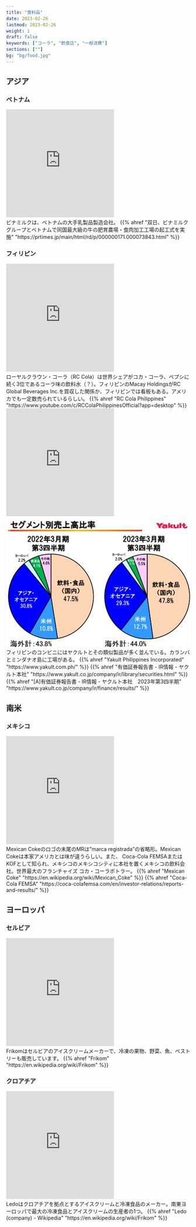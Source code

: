 ```yaml
---
title: "食料品"
date: 2023-02-26
lastmod: 2023-02-26
weight: 1
draft: false
keywords: ["コーラ", "飲食店", "一般消費"]
sections: [""]
bg: "bg/food.jpg"
---
```


## アジア
### ベトナム

<div class="googlemap-if">
<iframe src="https://www.google.com/maps/embed?pb=!4v1679751957296!6m8!1m7!1sCAoSLEFGMVFpcFBjNExOd2xnM1g2b1ZRam13dHE4alh6VFRlM2t4Q1M4VjI1Rldt!2m2!1d10.79704975342051!2d106.6307208849383!3f103.87431143436736!4f7.078797100082127!5f3.216840669058476" width="295" height="295" style="border:0;" allowfullscreen="" loading="lazy" referrerpolicy="no-referrer-when-downgrade"></iframe>
<div class="description">
ビナミルクは、ベトナムの大手乳製品製造会社。
{{% ahref "双日、ビナミルクグループとベトナムで同国最大級の牛の肥育農場・食肉加工工場の起工式を実施" "https://prtimes.jp/main/html/rd/p/000000171.000073843.html" %}}
</div>
</div>


### フィリピン

<div class="googlemap-if">
<iframe src="https://www.google.com/maps/embed?pb=!4v1677719234898!6m8!1m7!1sXRRI0ZPD0HVecPilDIzvbw!2m2!1d14.61018214529929!2d121.0053685512792!3f172.94113162802867!4f2.9077667941647007!5f3.325193203789971" width="295" height="295" style="border:0;" allowfullscreen="" loading="lazy" referrerpolicy="no-referrer-when-downgrade"></iframe>
<div class="description">
ローヤルクラウン・コーラ（RC Cola）は世界シェアがコカ・コーラ、ペプシに続く3位であるコーラ味の飲料水（？）。フィリピンのMacay HoldingsがRC Global Beverages Inc.を買収した関係か、フィリピンでは看板もある。アメリカでも一定数売られているらしい。
{{% ahref "RC Cola Philippines" "https://www.youtube.com/c/RCColaPhilippinesOfficial?app=desktop" %}}
</div>
</div>

<div class="googlemap-if">
<iframe src="https://www.google.com/maps/embed?pb=!4v1677719519814!6m8!1m7!1sM5JJ7bBen5hGu9qedtMtMw!2m2!1d14.61042217453185!2d121.0050769710356!3f265.5340837073119!4f-19.588728304062357!5f2.1174224834583755" width="295" height="295" style="border:0;" allowfullscreen="" loading="lazy" referrerpolicy="no-referrer-when-downgrade"></iframe>
<div class="description imgs">
<img src="./2023-03-02-10-16-56.png" />
</div>
<div class="description">
フィリピンのコンビニにはヤクルトとその類似製品が多く並んでいる。カランバとミンダナオ島に工場がある。
{{% ahref "Yakult Philippines Incorporated" "https://www.yakult.com.ph/" %}}
{{% ahref "有価証券報告書 - IR情報 - ヤクルト本社" "https://www.yakult.co.jp/company/ir/library/securities.html" %}}
{{% ahref "[A]有価証券報告書 - IR情報 - ヤクルト本社　2023年第3四半期" "https://www.yakult.co.jp/company/ir/finance/results/" %}}
</div>
</div>

## 南米
### メキシコ

<div class="googlemap-if">
<iframe src="https://www.google.com/maps/embed?pb=!4v1677590662224!6m8!1m7!1soOw-ms97E42K-OYYWvcglA!2m2!1d19.41771037263682!2d-99.1310003470417!3f16.406711929618382!4f3.4760229556364237!5f3.325193203789971" width="295" height="295" style="border:0;" allowfullscreen="" loading="lazy" referrerpolicy="no-referrer-when-downgrade"></iframe>

<div class="description">
Mexican Cokeのロゴの末尾のMRは”marca registrada”の省略形。Mexican Cokeは本家アメリカとは味が違うらしい。また、 Coca-Cola FEMSAまたはKOFとして知られ、メキシコのメキシコシティに本社を置くメキシコの飲料会社。世界最大のフランチャイズ コカ・コーラボトラー。
{{% ahref "Mexican Coke" "https://en.wikipedia.org/wiki/Mexican_Coke" %}}
{{% ahref "Coca-Cola FEMSA" "https://coca-colafemsa.com/en/investor-relations/reports-and-results/" %}}
</div>
</div>

## ヨーロッパ
### セルビア

<div class="googlemap-if">
<iframe src="https://www.google.com/maps/embed?pb=!4v1677456670237!6m8!1m7!1svvCQNNDfVQxdXz7c0sTkYg!2m2!1d43.31884589466517!2d21.89954152225962!3f333.088020712717!4f-7.293999454183336!5f3.325193203789971" width="295" height="295" style="border:0;" allowfullscreen="" loading="lazy" referrerpolicy="no-referrer-when-downgrade"></iframe>

<div class="description">
Frikomはセルビアのアイスクリームメーカーで、冷凍の果物、野菜、魚、ペストリーも販売しています。
{{% ahref "Frikom" "https://en.wikipedia.org/wiki/Frikom" %}}
</div>
</div>

### クロアチア

<div class="googlemap-if">
<iframe src="https://www.google.com/maps/embed?pb=!4v1677754454522!6m8!1m7!1sRmDjXV2j8HFd3jBXz772Cw!2m2!1d44.12850153630271!2d15.22381030580157!3f260.30886780380433!4f-12.609291533317432!5f3.1503183707555253" width="295" height="295" style="border:0;" allowfullscreen="" loading="lazy" referrerpolicy="no-referrer-when-downgrade"></iframe>

<div class="description">
Ledoはクロアチアを拠点とするアイスクリームと冷凍食品のメーカー。南東ヨーロッパで最大の冷凍食品とアイスクリームの生産者の1つ。
{{% ahref "Ledo (company) - Wikipedia" "https://en.wikipedia.org/wiki/Frikom" %}}
</div>
</div>

